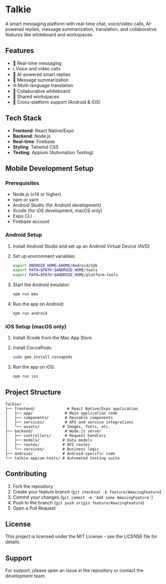 # Talkie

A smart messaging platform with real-time chat, voice/video calls, AI-powered replies, message summarization, translation, and collaborative features like whiteboard and workspaces.

## Features

- 💬 Real-time messaging
- 📞 Voice and video calls
- 🤖 AI-powered smart replies
- 📝 Message summarization
- 🌐 Multi-language translation
- 🎨 Collaborative whiteboard
- 👥 Shared workspaces
- 📱 Cross-platform support (Android & iOS)

## Tech Stack

- **Frontend**: React Native/Expo
- **Backend**: Node.js
- **Real-time**: Firebase
- **Styling**: Tailwind CSS
- **Testing**: Appium (Automation Testing)

## Mobile Development Setup

### Prerequisites

- Node.js (v14 or higher)
- npm or yarn
- Android Studio (for Android development)
- Xcode (for iOS development, macOS only)
- Expo CLI
- Firebase account

### Android Setup

1. Install Android Studio and set up an Android Virtual Device (AVD)
2. Set up environment variables:
   ```bash
   export ANDROID_HOME=$HOME/Android/Sdk
   export PATH=$PATH:$ANDROID_HOME/tools
   export PATH=$PATH:$ANDROID_HOME/platform-tools
   ```

3. Start the Android emulator:
   ```bash
   npm run emu
   ```

4. Run the app on Android:
   ```bash
   npm run android
   ```

### iOS Setup (macOS only)

1. Install Xcode from the Mac App Store
2. Install CocoaPods:
   ```bash
   sudo gem install cocoapods
   ```

3. Run the app on iOS:
   ```bash
   npm run ios
   ```

## Project Structure

```
Talkie/
├── frontend/              # React Native/Expo application
│   ├── app/              # Main application code
│   ├── components/       # Reusable components
│   ├── services/         # API and service integrations
│   └── assets/          # Images, fonts, etc.
├── backend/              # Node.js server
│   ├── controllers/      # Request handlers
│   ├── models/          # Data models
│   ├── routes/          # API routes
│   └── services/        # Business logic
├── android/             # Android-specific code
└── talkie-appium-tests/ # Automated testing suite
```

## Contributing

1. Fork the repository
2. Create your feature branch (`git checkout -b feature/AmazingFeature`)
3. Commit your changes (`git commit -m 'Add some AmazingFeature'`)
4. Push to the branch (`git push origin feature/AmazingFeature`)
5. Open a Pull Request

## License

This project is licensed under the MIT License - see the LICENSE file for details.

## Support

For support, please open an issue in the repository or contact the development team.
